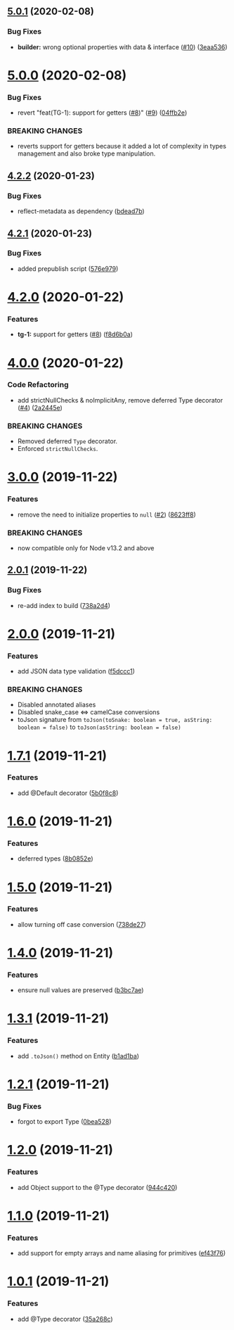 ## [5.0.1](https://github.com/insurgent-lab/ts-entity/compare/v5.0.0...v5.0.1) (2020-02-08)


### Bug Fixes

* **builder:** wrong optional properties with data & interface ([#10](https://github.com/insurgent-lab/ts-entity/issues/10)) ([3eaa536](https://github.com/insurgent-lab/ts-entity/commit/3eaa5367af67e18534102088a7209149086b8776))

# [5.0.0](https://github.com/insurgent-lab/ts-entity/compare/v4.2.2...v5.0.0) (2020-02-08)


### Bug Fixes

* revert "feat(TG-1): support for getters ([#8](https://github.com/insurgent-lab/ts-entity/issues/8))" ([#9](https://github.com/insurgent-lab/ts-entity/issues/9)) ([04ffb2e](https://github.com/insurgent-lab/ts-entity/commit/04ffb2eadda4d328367d8aa797bece57aebda0aa))


### BREAKING CHANGES

* reverts support for getters because it added a lot of complexity in types management and also broke type manipulation.

## [4.2.2](https://github.com/insurgent-lab/ts-entity/compare/v4.2.1...v4.2.2) (2020-01-23)


### Bug Fixes

* reflect-metadata as dependency ([bdead7b](https://github.com/insurgent-lab/ts-entity/commit/bdead7b4c7d519e9b7bdad85a5305020c9bf7144))

## [4.2.1](https://github.com/insurgent-lab/ts-entity/compare/v4.2.0...v4.2.1) (2020-01-23)


### Bug Fixes

* added prepublish script ([576e979](https://github.com/insurgent-lab/ts-entity/commit/576e9794c16842e2007357d2836d14bd7264a7c6))

# [4.2.0](https://github.com/insurgent-lab/ts-entity/compare/v4.1.0...v4.2.0) (2020-01-22)


### Features

* **tg-1:** support for getters ([#8](https://github.com/insurgent-lab/ts-entity/issues/8)) ([f8d6b0a](https://github.com/insurgent-lab/ts-entity/commit/f8d6b0adf58375c51f1bdc0b2564127b7d66f395))

# [4.0.0](https://github.com/insurgent-lab/ts-entity/compare/v3.0.0...v4.0.0) (2020-01-22)


### Code Refactoring

* add strictNullChecks & noImplicitAny, remove deferred Type decorator ([#4](https://github.com/insurgent-lab/ts-entity/issues/4)) ([2a2445e](https://github.com/insurgent-lab/ts-entity/commit/2a2445e7955d51ebaecb3e032a5663af99d43941))


### BREAKING CHANGES

* Removed deferred `Type` decorator.
* Enforced `strictNullChecks`.

# [3.0.0](https://github.com/insurgent-lab/ts-entity/compare/v2.0.1...v3.0.0) (2019-11-22)


### Features

* remove the need to initialize properties to `null` ([#2](https://github.com/insurgent-lab/ts-entity/issues/2)) ([8623ff8](https://github.com/insurgent-lab/ts-entity/commit/8623ff8623c881ce068ac02107bbfb4370818332))


### BREAKING CHANGES

* now compatible only for Node v13.2 and above

## [2.0.1](https://github.com/insurgent-lab/ts-entity/compare/v2.0.0...v2.0.1) (2019-11-22)


### Bug Fixes

* re-add index to build ([738a2d4](https://github.com/insurgent-lab/ts-entity/commit/738a2d4717e477670df30feb3b13834dfdc6835f))

# [2.0.0](https://github.com/insurgent-lab/ts-entity/compare/v1.7.1...v2.0.0) (2019-11-21)


### Features

* add JSON data type validation ([f5dccc1](https://github.com/insurgent-lab/ts-entity/commit/f5dccc1e83020f2ddbaf0e9a929b5f002f0e73bf))


### BREAKING CHANGES

* Disabled annotated aliases
* Disabled snake_case <=> camelCase conversions
* toJson signature from `toJson(toSnake: boolean = true, asString: boolean = false)` to `toJson(asString: boolean = false)`

# [1.7.1](https://github.com/insurgent-lab/ts-entity/compare/v1.6.0...v1.7.1) (2019-11-21)


### Features

* add @Default decorator ([5b0f8c8](https://github.com/insurgent-lab/ts-entity/commit/5b0f8c86107422e8d5cd57f2d2a792ad928e7e5e))

# [1.6.0](https://github.com/insurgent-lab/ts-entity/compare/v1.5.0...v1.6.0) (2019-11-21)


### Features

* deferred types ([8b0852e](https://github.com/insurgent-lab/ts-entity/commit/8b0852e9f24eb921c123f9f82dc0001f4d73547b))

# [1.5.0](https://github.com/insurgent-lab/ts-entity/compare/v1.4.0...v1.5.0) (2019-11-21)


### Features

* allow turning off case conversion ([738de27](https://github.com/insurgent-lab/ts-entity/commit/738de27891d085f2313a09180c2f5113f70947fc))

# [1.4.0](https://github.com/insurgent-lab/ts-entity/compare/v1.3.1...v1.4.0) (2019-11-21)


### Features

* ensure null values are preserved ([b3bc7ae](https://github.com/insurgent-lab/ts-entity/commit/b3bc7ae3baf2ef33fbfc856f3250459637f7bc26))

# [1.3.1](https://github.com/insurgent-lab/ts-entity/compare/v1.2.1...v1.3.1) (2019-11-21)


### Features

* add `.toJson()` method on Entity ([b1ad1ba](https://github.com/insurgent-lab/ts-entity/commit/b1ad1bacc72fa51571d7c86106e86aaceec97499))

# [1.2.1](https://github.com/insurgent-lab/ts-entity/compare/v1.2.0...v1.2.1) (2019-11-21)


### Bug Fixes

* forgot to export Type ([0bea528](https://github.com/insurgent-lab/ts-entity/commit/0bea528828fcca8ef75ef1961d3392e6f35aac0e))

# [1.2.0](https://github.com/insurgent-lab/ts-entity/compare/v1.1.0...v1.2.0) (2019-11-21)


### Features

* add Object support to the @Type decorator ([944c420](https://github.com/insurgent-lab/ts-entity/commit/944c42096834b794c350063bed400ed96d5b68f8))

# [1.1.0](https://github.com/insurgent-lab/ts-entity/compare/v1.0.1...v1.1.0) (2019-11-21)


### Features

* add support for empty arrays and name aliasing for primitives ([ef43f76](https://github.com/insurgent-lab/ts-entity/commit/ef43f76218617eb43780f71f6fc5a44de806d378))

# [1.0.1](https://github.com/insurgent-lab/ts-entity/compare/35a268cd9ecb13106c74d7947af728314fbfc574...v1.0.1) (2019-11-21)


### Features

* add @Type decorator ([35a268c](https://github.com/insurgent-lab/ts-entity/commit/35a268cd9ecb13106c74d7947af728314fbfc574))
